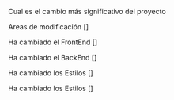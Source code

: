 Cual es el cambio más significativo del proyecto

Areas de modificación []

Ha cambiado el FrontEnd []

Ha cambiado el BackEnd []

Ha cambiado los Estilos []

Ha cambiado los Estilos []
